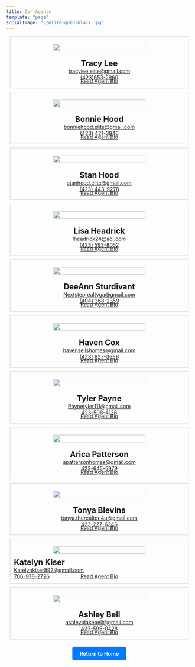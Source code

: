 ```yaml
---
title: Our Agents
template: "page"
socialImage: "./elite-gold-black.jpg"
---
```


<style>
  .agent-container {
    position: relative;
    padding: 10px;
    border: 1px solid lightgray;
    margin: 10px;
    overflow: hidden;
    box-sizing: border-box;
  }

  .agent-name {
    font-size: 1.5em; /* Adjust the font size as needed */
    margin-bottom: 5px; /* Add some bottom margin for spacing */
  }

  .read-more-link {
    cursor: pointer;
    color: blue;
    text-decoration: underline;
    position: absolute;
    bottom: 10px;
    left: 50%;
    transform: translateX(-50%);
  }

  .bio-toggle {
    display: none;
  }

  .agent-info-container:target .agent-bio {
    max-height: 100%;
  }

  .agent-info-container {
    display: flex;
    align-items: center;
    flex-direction: column;
  }

  .agent-info {
    padding: 10px;
    text-align: center;
  }

  .agent-image {
    width: 100%;
    max-width: 250px;
    height: auto;
  }

  .agent-bio {
    max-height: 0;
    overflow: hidden;
    transition: max-height 0.3s ease-out;
    width: 100%;
    text-align: left;
  }

  @media only screen and (max-width: 600px) {
    .agent-info-container {
      flex-direction: column;
    }

    .agent-info {
      padding: 10px;
    }

    .agent-image {
      max-width: 100%;
    }
  }
</style>

<!-- Agent Sections -->
<!-- Repeat this section for each agent -->

<!-- Agent 1 -->
<div class="agent-container" id="agent-1">
  <div class="agent-info-container">
    <img src="https://raw.githubusercontent.com/charles-hood/redesign-elite-1/master/content/pages/about/tracylee.jpg" class="agent-info agent-image" />
    <div class="agent-info">
      <span class="agent-name"><strong>Tracy Lee</strong></span>
      <span style="display: block;"><a href="mailto:tracylee.elite@gmail.com">tracylee.elite@gmail.com</a></span>
      <span style="display: block;"><a href="tel:4236532960">(423)653-2960</a></span>
    </div>
    <input type="checkbox" id="bio-toggle-1" class="bio-toggle">
    <label for="bio-toggle-1" class="read-more-link"><a href="#agent-1">Read Agent Bio</a></label>
    <div class="agent-bio">
      <p>
        Tracy Lee is an active Realtor and the owner of Elite Realtors LLC. Established in 2020 to bring buying and selling back to putting clients first! Mother of three with degrees in business management, allied sciences, and a background in personal training. Her accomplishments range from Masters Club to Regional multi-million dollar producers club with approximately 40-60 transactions per year.
        She specializes in relocation families, first-time home buyers, and new construction homes. Her priority is quality, and she handles every transaction from start to close.
      </p>
    </div>
  </div>
</div>

<!-- Agent 2 -->
<div class="agent-container" id="agent-2">
  <div class="agent-info-container">
    <img src="https://raw.githubusercontent.com/charles-hood/redesign-elite-1/master/content/pages/about/bonniehood.jpg" class="agent-info agent-image" />
    <div class="agent-info">
      <span class="agent-name"><strong>Bonnie Hood</strong></span>
      <span style="display: block;"><a href="mailto:bonniehood.elite@gmail.com">bonniehood.elite@gmail.com</a></span>
      <span style="display: block;"><a href="tel:4234213946">(423) 421-3946</a></span>
      <input type="checkbox" id="bio-toggle-2" class="bio-toggle">
      <label for="bio-toggle-2" class="read-more-link"><a href="#agent-2">Read Agent Bio</a></label>
      <div class="agent-bio">
        <p>
          Bonnie is a native of North Georgia. She received her REALTOR license in 1997. After gaining valuable experience in real estate, she acquired her Broker’s license. She specializes in residential real estate in the Chattanooga, Tennessee and North Georgia Areas. Whether you are buying or selling your home, it can be a stressful task. So, as your REALTOR, her job is to take the stress out of your hand. Communication is a vital factor to success in Real Estate. That’s why she communicates every step of the way. That gives you assurance knowing that she’s there to guide you. Her goal is to satisfy your needs, whether it is your first home or your last home. She will always put herself in your shoes.
          Bonnie currently resides with husband Stan in Ringgold, Georgia. In her spare time, she enjoys spending time with family and friends, reading, and antique shopping.
        </p>
      </div>
    </div>
  </div>
</div>

<!-- Agent 3 -->
<div class="agent-container" id="agent-3">
  <div class="agent-info-container">
    <img src="https://raw.githubusercontent.com/charles-hood/redesign-elite-1/master/content/pages/about/stanhood.jpg" class="agent-info agent-image" />
    <div class="agent-info">
      <span class="agent-name"><strong>Stan Hood</strong></span>
      <span style="display: block;"><a href="mailto:stanhood.elite@gmail.com">stanhood.elite@gmail.com</a></span>
      <span style="display: block;"><a href="tel:4234439278">(423) 443-9278</a></span>
      <input type="checkbox" id="bio-toggle-3" class="bio-toggle">
      <label for="bio-toggle-3" class="read-more-link"><a href="#agent-3">Read Agent Bio</a></label>
      <div class="agent-bio">
        <p>
          Stan received his license in 2006 but took a break from real estate in 2010. He returned to real estate in 2019 to work with his wife as a team.
          He specializes in residential properties for buyers and sellers. He will work hard for you from finding your property to the close. Call him today!
        </p>
      </div>
    </div>
  </div>
</div>

<!-- Agent 4 -->
<div class="agent-container" id="agent-4">
  <div class="agent-info-container">
    <img src="https://raw.githubusercontent.com/charles-hood/redesign-elite-1/master/content/pages/about/lisaheadrick.jpg" class="agent-info agent-image" />
    <div class="agent-info">
      <span class="agent-name"><strong>Lisa Headrick</strong></span>
      <span style="display: block;"><a href="mailto:lheadrick24@aol.com">lheadrick24@aol.com</a></span>
      <span style="display: block;"><a href="tel:4235938052">(423) 593-8052</a></span>
      <input type="checkbox" id="bio-toggle-4" class="bio-toggle">
      <label for="bio-toggle-4" class="read-more-link"><a href="#agent-4">Read Agent Bio</a></label>
      <div class="agent-bio">
        <p>
          Lisa is a lifelong resident of Northwest GA and is very passionate about the well-being of the citizens of this area and is very involved with the thriving business community. As a business professional in Catoosa County, both as an Assistant Deputy Tax Commissioner and real estate broker in Georgia and Tennessee for over 20 years, her personal and professional connections and knowledge of the area work in her favor to help with the smooth sell of your home or find the perfect lifetime investment.
          Lisa has worked for Catoosa County Government for 10 years, also currently serving on the Board for the Catoosa County Economic Development Authority responsible for bringing business and development to the county. Lisa and her husband of 33 years formerly owned a residential and commercial real estate development company and were the first to build a St. Jude Dream Home in the Chattanooga/North Georgia area. She also served 5 years as Executive Officer on the Board of the Northwest Georgia Homebuilders Association. She, her husband, two daughters, and two grandchildren currently live in Chickamauga, GA.
        </p>
      </div>
    </div>
  </div>
</div>

<!-- Agent 5 -->
<div class="agent-container" id="agent-5">
  <div class="agent-info-container">
    <img src="https://raw.githubusercontent.com/charles-hood/redesign-elite-1/master/content/pages/about/deeannsturdivant.jpg" class="agent-info agent-image" />
    <div class="agent-info">
      <span class="agent-name"><strong>DeeAnn Sturdivant</strong></span>
      <span style="display: block;"><a href="mailto:Nextsteprealtyga@gmail.com">Nextsteprealtyga@gmail.com</a></span>
      <span style="display: block;"><a href="tel:4043682359">(404) 368-2359</a></span>
      <input type="checkbox" id="bio-toggle-5" class="bio-toggle">
      <label for="bio-toggle-5" class="read-more-link"><a href="#agent-5">Read Agent Bio</a></label>
      <div class="agent-bio">
        <p>
          DeeAnn is a lifelong resident of Georgia. Her background in real estate began with 24 years as a Real Estate Paralegal. Her love for real estate and passion for people and relationships built is what has driven her to become a Realtor. The knowledge she has gained over the years makes her a valuable asset to anyone looking to buy or sell. Your best interest is her only interest. As a mother of 5 boys, she understands family values and your family will be her priority. Let her show you and your family the way to home ownership!
        </p>
      </div>
    </div>
  </div>
</div>

<!-- Agent 6 -->
<div class="agent-container" id="agent-6">
  <div class="agent-info-container">
    <img src="https://raw.githubusercontent.com/charles-hood/redesign-elite-1/master/content/pages/about/havencox.jpg" class="agent-info agent-image" />
    <div class="agent-info">
      <span class="agent-name"><strong>Haven Cox</strong></span>
      <span style="display: block;"><a href="mailto:havensellshomes@gmail.com">havensellshomes@gmail.com</a></span>
      <span style="display: block;"><a href="tel:4238273666">(423) 827-3666</a></span>
      <input type="checkbox" id="bio-toggle-6" class="bio-toggle">
      <label for="bio-toggle-6" class="read-more-link"><a href="#agent-6">Read Agent Bio</a></label>
      <div class="agent-bio">
        <p>
          Haven is new to Real Estate but has brought with her over a decade of financing and several years as a contractor in the North Georgia area. This motivated Haven to become a Realtor and to put all her knowledge to work for others. Haven currently resides in Tennessee, where she, her husband of 28 years and 2 children live along the Tennessee river. If you are looking to buy or sell a home in Tennessee, Haven is always ready to make that a peaceful process.
        </p>
      </div>
    </div>
  </div>
</div>

<!-- Agent 7 -->
<div class="agent-container" id="agent-7">
  <div class="agent-info-container">
    <img src="https://raw.githubusercontent.com/charles-hood/redesign-elite-1/master/content/pages/about/tylerpayne.jpg" class="agent-info agent-image" />
    <div class="agent-info">
      <span class="agent-name"><strong>Tyler Payne</strong></span>
      <span style="display: block;"><a href="mailto:Paynetyler111@gmail.com">Paynetyler111@gmail.com</a></span>
      <span style="display: block;"><a href="tel:423-508-4136">423-508-4136</a></span>
      <input type="checkbox" id="bio-toggle-7" class="bio-toggle">
      <label for="bio-toggle-7" class="read-more-link"><a href="#agent-7">Read Agent Bio</a></label>
      <div class="agent-bio">
        <p>
          At the end of 2020, Tyler initially began investing in real estate before ultimately deciding to pursue real estate as his full-time career. Over the past year, he has developed relationships that have thrust him even deeper into discovering his passion for real estate. He received his license in March of 2021. Tyler graduated from The McCallie School in 2015, and then attended Lee University where he played baseball for four years and graduated with a degree in Business Finance. As a lifelong resident of the North Georgia and Greater Chattanooga areas, Tyler brings a deep understanding of the community that surrounds it.
        </p>
      </div>
    </div>
  </div>
</div>

<!-- Agent 8 -->
<div class="agent-container" id="agent-8">
  <div class="agent-info-container">
    <img src="https://raw.githubusercontent.com/charles-hood/redesign-elite-1/master/content/pages/about/aricapatterson.jpg" class="agent-info agent-image" />
    <div class="agent-info">
      <span class="agent-name"><strong>Arica Patterson</strong></span>
      <span style="display: block;"><a href="mailto:apattersonhomes@gmail.com">apattersonhomes@gmail.com</a></span>
      <span style="display: block;"><a href="tel:423-645-5979">423-645-5979</a></span>
      <input type="checkbox" id="bio-toggle-8" class="bio-toggle">
      <label for="bio-toggle-8" class="read-more-link"><a href="#agent-8">Read Agent Bio</a></label>
      <div class="agent-bio">
        <p>
          My name is Arica Patterson. I am a devoted Christian, wife, and mother of three. I have been involved in real estate in some capacity my whole life. Most of my family is involved in real estate which has been instrumental in my success as a real estate agent. I am a firm believer in learning from the more experienced people around me. As I have watched and learned over the years I have been fortunate enough to be involved in every step of building a home as well as the remodeling process. As a result, when choosing a home or preparing a home for the market, I can offer my client the knowledge I have gained through my experiences. Buying or selling a home whether it is for you personally or as an investment is one of the biggest and most important decisions one will make. For this reason, I give each real estate transaction my full attention and do my very best to make the process a smooth and seamless transaction for all involved. I look forward to helping any real estate dreams become reality.
        </p>
      </div>
    </div>
  </div>
</div>

<!-- Agent 9 -->
<div class="agent-container" id="agent-9">
  <div class="agent-info-container">
    <img src="https://raw.githubusercontent.com/charles-hood/redesign-elite-1/master/content/pages/about/tonyablevins.jpg" class="agent-info agent-image" />
    <div class="agent-info">
      <span class="agent-name"><strong>Tonya Blevins</strong></span>
      <span style="display: block;"><a href="mailto:tonya.therealtor.4u@gmail.com">tonya.therealtor.4u@gmail.com</a></span>
      <span style="display: block;"><a href="tel:4232276346">423-227-6346</a></span>
      <input type="checkbox" id="bio-toggle-9" class="bio-toggle">
      <label for="bio-toggle-9" class="read-more-link"><a href="#agent-9">Read Agent Bio</a></label>
      <div class="agent-bio">
        <p>
          Tonya Blevins is a devoted Christian and loves her community. She is a native of Chattanooga, Tennessee and North Georgia areas and currently resides in Ringgold, Georgia. She has been a licensed Realtor since 2022. She is licensed in both Georgia and Tennessee. She has 25+ years' experience in leadership and customer service, which has given her the skills needed in real estate. Her desire to help others is what gave her the passion to become a Realtor. She puts integrity, patience, and perseverance into the process of finding a home a success. She will pay attention to detail in each real estate transaction to make the buying/selling process go smoothly. The knowledge she has gained from mentorship and education will help her in achieving that goal. She specializes in first-time home buyers and new construction. She would love to help you and your family find your desired home.
        </p>
      </div>
    </div>
  </div>
</div>

<!-- Agent 10 -->
<div class="agent-container" id="agent-10">
  <div class="agent-info-container">
    <img src="https://raw.githubusercontent.com/charles-hood/redesign-elite-1/master/content/pages/about/katelynkiser.jpg" class="agent-info agent-image" />
    <div class "agent-info">
      <span class="agent-name"><strong>Katelyn Kiser</strong></span>
      <span style="display: block;"><a href="mailto:Katelynkiser892@gmail.com">Katelynkiser892@gmail.com</a></span>
      <span style="display: block;"><a href="tel:7069782726">706-978-2726</a></span>
      <input type="checkbox" id="bio-toggle-10" class="bio-toggle">
      <label for="bio-toggle-10" class="read-more-link"><a href="#agent-10">Read Agent Bio</a></label>
      <div class="agent-bio">
        <p>
          I am a small-town Realtor with a forever-growing passion to learn. As a Northwest Georgia native, I have intimate knowledge of the area and surrounding areas with a strong desire to help you find your home. Raven is my beautiful daughter that makes me have a very strong will to succeed and make things happen. I treat all clients as if they are family while having a friendly demeanor and a humorous relationship with each of them.
          Establishing a positive communication flow with agents, clients, lenders, and all other parties involved in the closing process is important and I have done just that. All the while assisting first-time home buyers and investors in finding ideal homes by assessing needs, requirements, and budgets. I am a strong negotiator and advocate for my clients… assertive and efficient.
          Is it time for something new? Let’s talk!
        </p>
      </div>
    </div>
  </div>
</div>

<!-- Agent 11 -->
<div class="agent-container" id="agent-11">
  <div class="agent-info-container">
    <img src="https://raw.githubusercontent.com/charles-hood/redesign-elite-1/master/content/pages/about/ashleybell.jpg" class="agent-info agent-image" />
    <div class="agent-info">
      <span class="agent-name"><strong>Ashley Bell</strong></span>
      <span style="display: block;"><a href="mailto:ashleyblakebell@gmail.com">ashleyblakebell@gmail.com</a></span>
      <span style="display: block;"><a href="tel:4235950428">423-595-0428</a></span>
      <input type="checkbox" id="bio-toggle-11" class="bio-toggle">
      <label for="bio-toggle-11" class="read-more-link"><a href="#agent-11">Read Agent Bio</a></label>
      <div class="agent-bio">
        <p>
          Ashley is a lifelong resident of Northwest Georgia. She currently resides in Summerville with her husband Scott and daughter Amelia. She obtained her license in January of 2019. She has always had a love for design and real estate and finally decided to start her career in real estate! She is licensed in both the state of Georgia and Tennessee while also having referral connections in the other various states.
          Ashley enjoys working with first-time home buyers. She enjoys allowing her clients to soak in the process while she takes on the work and stress that comes with real estate. Communication is very important to Ashley so that is something you won't have to worry about! She loves walking her clients through the process, providing them with valuable information as well as making connections with not only them but connecting them with contractors to aid in the purchase and/or sale of their home!
          She looks forward to being a part of such a life-changing milestone in you and your family's lives!
        </p>
      </div>
    </div>
  </div>
</div>

<!-- Return to Home Button -->
<div style="text-align: center; margin-top: 20px;">
  <a href="https://eliterealtorsllc.com/" style="text-decoration: none; display: inline-block; padding: 10px 20px; background-color: #007BFF; color: #fff; border-radius: 5px; font-weight: bold;">
    Return to Home
  </a>
</div>
